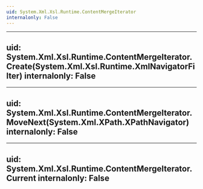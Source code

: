```yaml
---
uid: System.Xml.Xsl.Runtime.ContentMergeIterator
internalonly: False
---
```


---
uid: System.Xml.Xsl.Runtime.ContentMergeIterator.Create(System.Xml.Xsl.Runtime.XmlNavigatorFilter)
internalonly: False
---

---
uid: System.Xml.Xsl.Runtime.ContentMergeIterator.MoveNext(System.Xml.XPath.XPathNavigator)
internalonly: False
---

---
uid: System.Xml.Xsl.Runtime.ContentMergeIterator.Current
internalonly: False
---
